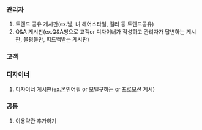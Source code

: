### 관리자
1. 트렌드 공유 게시판(ex.남, 녀 헤어스타일, 컬러 등 트렌드공유)
2. Q&A 게시판(ex.Q&A형으로 고객or 디자이너가 작성하고 관리자가 답변하는 게시판, 불평불만, 피드백받는 게시판)

### 고객


### 디자이너
1. 디자이너 게시판(ex.본인어필 or 모델구하는 or 프로모션 게시)


### 공통
1. 이용약관 추가하기
